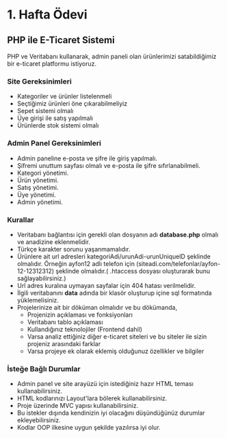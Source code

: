 # 1. Hafta Ödevi

## PHP ile E-Ticaret Sistemi

PHP ve Veritabanı kullanarak, admin paneli olan ürünlerimizi satabildiğimiz bir e-ticaret platformu istiyoruz.

### Site Gereksinimleri
- Kategoriler ve ürünler listelenmeli
- Seçtiğimiz ürünleri öne çıkarabilmeliyiz
- Sepet sistemi olmalı
- Üye girişi ile satış yapılmalı
- Ürünlerde stok sistemi olmalı

### Admin Panel Gereksinimleri

- Admin paneline e-posta ve şifre ile giriş yapılmalı.
- Şifremi unuttum sayfası olmalı ve e-posta ile şifre sıfırlanabilmeli.
- Kategori yönetimi.
- Ürün yönetimi.
- Satış yönetimi.
- Üye yönetimi.
- Admin yönetimi.

### Kurallar

- Veritabanı bağlantısı için gerekli olan dosyanın adı **database.php** olmalı ve anadizine eklenmelidir.
- Türkçe karakter sorunu yaşanmamalıdır.
- Ürünlere ait url adresleri kategoriAdi/urunAdi-urunUniqueID şeklinde olmalıdır. Örneğin ayfon12 adlı telefon için (siteadi.com/telefonlar/ayfon-12-12312312) şeklinde olmalıdır.(
  .htaccess dosyası oluşturarak bunu sağlayabilirsiniz.)
- Url adres kuralına uymayan sayfalar için 404 hatası verilmelidir.  
- İlgili veritabanını **data** adında bir klasör oluşturup içine sql formatında yüklemelisiniz.
- Projelerinize ait bir döküman olmalıdır ve bu dökümanda,
  - Projenizin açıklaması ve fonksiyonları
  - Veritabanı tablo açıklaması
  - Kullandığınız teknolojiler (Frontend dahil)
  - Varsa analiz ettiğiniz diğer e-ticaret siteleri ve bu siteler ile sizin projeniz arasındaki farklar
  - Varsa projeye ek olarak eklemiş olduğunuz özellikler ve bilgiler

### İsteğe Bağlı Durumlar

- Admin panel ve site arayüzü için istediğiniz hazır HTML teması kullanabilirsiniz.
- HTML kodlarınızı Layout'lara bölerek kullanabilirsiniz.
- Proje üzerinde MVC yapısı kullanabilirsiniz.
- Bu istekler dışında kendinizin iyi olacağını düşündüğünüz durumlar ekleyebilirsiniz.
- Kodlar OOP ilkesine uygun şekilde yazılırsa iyi olur.
